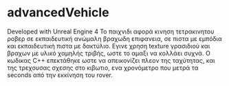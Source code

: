 # advancedVehicle

Developed with Unreal Engine 4
Το παιχνιδι αφορά κινηση τετρακινητου ροβερ σε εκπαιδευτική ανώμαλη βραχωδη επιφανεια, σε πιστα με εμπόδια και εκπαιδευτική πιστα με δακτύλιο. 
Εγινε χρηση texture γρασιδιού και βραχων με υλικό χαμηλής τριβής, ωστε το αμαξι να κολλάει συχνά. Ο κωδικας C++ επεκτάθηκε ωστε να απεικονίζει πλεον της ταχύτητας, και της τρεχουσας σχεσης στο κιβωτιο, ενα χρονόμετρο που μετρά τα seconds από την εκκίνηση του rover.
